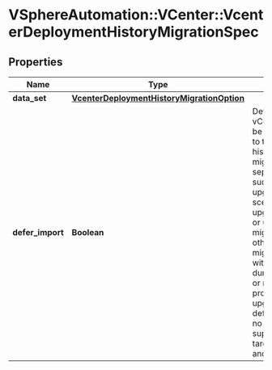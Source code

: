 # VSphereAutomation::VCenter::VcenterDeploymentHistoryMigrationSpec

## Properties
Name | Type | Description | Notes
------------ | ------------- | ------------- | -------------
**data_set** | [**VcenterDeploymentHistoryMigrationOption**](VcenterDeploymentHistoryMigrationOption.md) |  | 
**defer_import** | **Boolean** | Defines how vCenter history will be migrated. If set to true, vCenter history will be migrated separately after successful upgrade(supported scenarios are upgrade from 6.0 or 6.5 to 6.7) or migration, otherwise it will be migrated along with core data during the upgrade or migration process. vCSA upgrade with deferred import is no longer supported for target version 7.0 and later. | [optional] 


